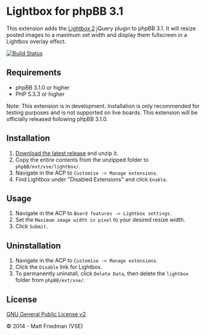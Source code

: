 # Lightbox for phpBB 3.1

This extension adds the [Lightbox 2](http://lokeshdhakar.com/projects/lightbox2/) jQuery plugin to phpBB 3.1. It will resize posted images to a maximum set width and display them fullscreen in a Lightbox overlay effect.

[![Build Status](https://travis-ci.org/VSEphpbb/lightbox.png)](https://travis-ci.org/VSEphpbb/lightbox)

## Requirements
* phpBB 3.1.0 or higher
* PHP 5.3.3 or higher

Note: This extension is in development. Installation is only recommended for testing purposes and is not supported on live boards. This extension will be officially released following phpBB 3.1.0.

## Installation
1. [Download the latest release](https://github.com/VSEphpbb/lightbox/releases) and unzip it.
2. Copy the entire contents from the unzipped folder to `phpBB/ext/vse/lightbox/`.
3. Navigate in the ACP to `Customise -> Manage extensions`.
4. Find Lightbox under "Disabled Extensions" and click `Enable`.

## Usage
1. Navigate in the ACP to `Board features -> Lightbox settings`.
2. Set the `Maximum image width in pixel` to your desired resize width.
3. Click `Submit`.

## Uninstallation
1. Navigate in the ACP to `Customise -> Manage extensions`.
2. Click the `Disable` link for Lightbox.
3. To permanently uninstall, click `Delete Data`, then delete the `lightbox` folder from `phpBB/ext/vse/`.

## License
[GNU General Public License v2](http://opensource.org/licenses/GPL-2.0)

© 2014 - Matt Friedman (VSE)
